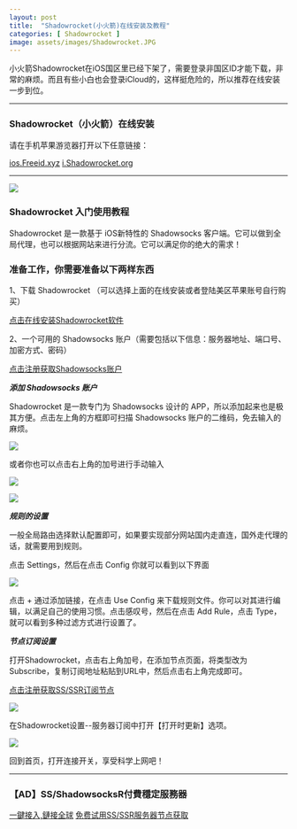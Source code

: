 ```yaml
---
layout: post
title:  "Shadowrocket(小火箭)在线安装及教程"
categories: [ Shadowrocket ]
image: assets/images/Shadowrocket.JPG
---
```


小火箭Shadowrocket在iOS国区里已经下架了，需要登录非国区ID才能下载，非常的麻烦。而且有些小白也会登录iCloud的，这样挺危险的，所以推荐在线安装一步到位。

<hr>

### Shadowrocket（小火箭）在线安装

请在手机苹果游览器打开以下任意链接：

<a class="btn btn-danger" href="https://ios.freeid.xyz/">ios.Freeid.xyz</a>   <a class="btn btn-danger" href="https://i.shadowrocket.org/">i.Shadowrocket.org</a>

<hr>

[![](https://raw.githubusercontent.com/Gitgle/Gitgle.GitHub.io/master/assets/images/xhj.jpg)](https://i.shadowrocket.org/)

### Shadowrocket 入门使用教程

Shadowrocket 是一款基于 iOS新特性的 Shadowsocks 客户端。它可以做到全局代理，也可以根据网站来进行分流。它可以满足你的绝大的需求！

### 准备工作，你需要准备以下两样东西

1、下载 Shadowrocket （可以选择上面的在线安装或者登陆美区苹果账号自行购买）

<a class="btn btn-danger" href="https://ios.freeid.xyz/">点击在线安装Shadowrocket软件</a>

2、一个可用的 Shadowsocks 账户（需要包括以下信息：服务器地址、端口号、加密方式、密码）

<a class="btn btn-danger" href="https://s-s-r.github.io/">点击注册获取Shadowsocks账户</a>

***添加 Shadowsocks 账户***

Shadowrocket 是一款专门为 Shadowsocks 设计的 APP，所以添加起来也是极其方便。点击左上角的方框即可扫描 Shadowsocks 账户的二维码，免去输入的麻烦。

![](https://raw.githubusercontent.com/Gitgle/Gitgle.GitHub.io/master/assets/images/s1.png)

或者你也可以点击右上角的加号进行手动输入

![](https://raw.githubusercontent.com/Gitgle/Gitgle.GitHub.io/master/assets/images/s2.png)

![](https://raw.githubusercontent.com/Gitgle/Gitgle.GitHub.io/master/assets/images/s3.png)

***规则的设置***

一般全局路由选择默认配置即可，如果要实现部分网站国内走直连，国外走代理的话，就需要用到规则。

点击 Settings，然后在点击 Config 你就可以看到以下界面

![](https://raw.githubusercontent.com/Gitgle/Gitgle.GitHub.io/master/assets/images/s4.png)

点击 + 通过添加链接，在点击 Use Config 来下载规则文件。你可以对其进行编辑，以满足自己的使用习惯。点击感叹号，然后在点击 Add Rule，点击 Type，就可以看到多种过滤方式进行设置了。

***节点订阅设置***

打开Shadowrocket，点击右上角加号，在添加节点页面，将类型改为Subscribe，复制订阅地址粘贴到URL中，然后点击右上角完成即可。

<a class="btn btn-danger" href="https://s-s-r.github.io/">点击注册获取SS/SSR订阅节点</a>

![](https://raw.githubusercontent.com/Gitgle/Gitgle.GitHub.io/master/assets/images/s5.JPG)

在Shadowrocket设置--服务器订阅中打开【打开时更新】选项。

![](https://raw.githubusercontent.com/Gitgle/Gitgle.GitHub.io/master/assets/images/s6.png)

回到首页，打开连接开关，享受科学上网吧！

<hr>

### 【AD】SS/ShadowsocksR付費穩定服務器

<a class="btn btn-danger" href="https://s-s-r.github.io/">一鍵接入,鏈接全球</a>   <a class="btn btn-danger" href="http://t.cn/ESZVCWD">免费试用SS/SSR服务器节点获取</a>

